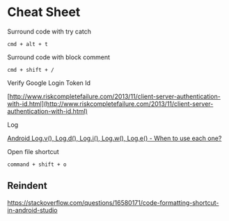 # Cheat Sheet

Surround code with try catch

`cmd + alt + t`

Surround code with block comment

`cmd + shift + /`

Verify Google Login Token Id

[http://www.riskcompletefailure.com/2013/11/client-server-authentication-with-id.html](http://www.riskcompletefailure.com/2013/11/client-server-authentication-with-id.html)

Log

[Android Log.v(), Log.d(), Log.i(), Log.w(), Log.e() - When to use each one?](https://stackoverflow.com/questions/7959263/android-log-v-log-d-log-i-log-w-log-e-when-to-use-each-one#7959379)

Open file shortcut

`command + shift + o`

## Reindent

https://stackoverflow.com/questions/16580171/code-formatting-shortcut-in-android-studio